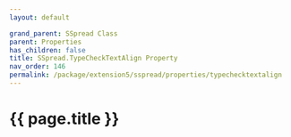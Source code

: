 ```yaml
---
layout: default

grand_parent: SSpread Class
parent: Properties
has_children: false
title: SSpread.TypeCheckTextAlign Property
nav_order: 146
permalink: /package/extension5/sspread/properties/typechecktextalign
---
```

# {{ page.title }}